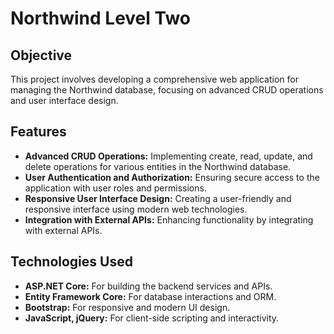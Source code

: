 # Northwind Level Two

## Objective
This project involves developing a comprehensive web application for managing the Northwind database, focusing on advanced CRUD operations and user interface design.

## Features
- **Advanced CRUD Operations:** Implementing create, read, update, and delete operations for various entities in the Northwind database.
- **User Authentication and Authorization:** Ensuring secure access to the application with user roles and permissions.
- **Responsive User Interface Design:** Creating a user-friendly and responsive interface using modern web technologies.
- **Integration with External APIs:** Enhancing functionality by integrating with external APIs.

## Technologies Used
- **ASP.NET Core:** For building the backend services and APIs.
- **Entity Framework Core:** For database interactions and ORM.
- **Bootstrap:** For responsive and modern UI design.
- **JavaScript, jQuery:** For client-side scripting and interactivity.
